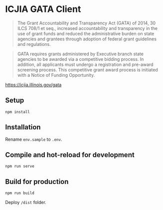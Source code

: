 # ICJIA GATA Client

> The Grant Accountability and Transparency Act (GATA) of 2014, 30 ILCS 708/1 et seq., increased accountability and transparency in the use of grant funds and reduced the administrative burden on state agencies and grantees through adoption of federal grant guidelines and regulations.

> GATA requires grants administered by Executive branch state agencies to be awarded via a competitive bidding process. In addition, all applicants must undergo a registration and pre-award screening process. This competitive grant award process is initiated with a Notice of Funding Opportunity.

https://icjia.illinois.gov/gata

## Setup

```
npm install
```

## Installation

Rename `env.sample` to `.env`.

## Compile and hot-reload for development

```
npm run serve
```

## Build for production

```
npm run build
```

Deploy `/dist` folder.
